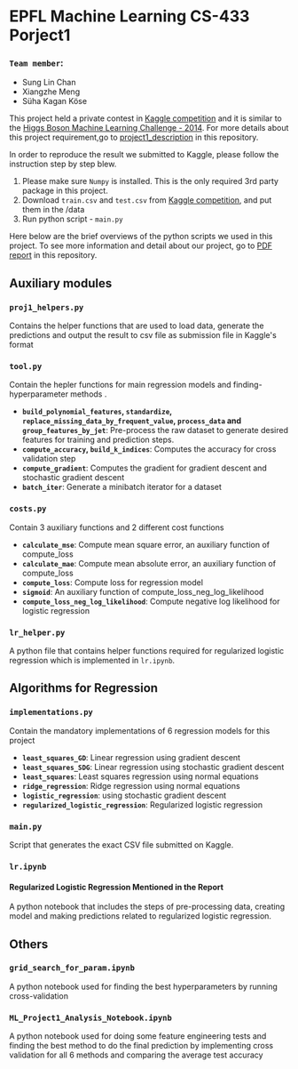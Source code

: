 
 
# EPFL Machine Learning CS-433 Porject1

### `Team member`:
- Sung Lin Chan
- Xiangzhe Meng
- Süha Kagan Köse


This project held a private contest in [Kaggle competition](https://www.kaggle.com/c/epfml-higgs) and it is similar to the [Higgs Boson Machine Learning Challenge - 2014](https://www.kaggle.com/c/Higgs-boson). For more details about this project requirement,go to [project1_description](#) in this repository.

In order to reproduce the result we submitted to Kaggle, please follow the instruction step by step blew.

1. Please make sure `Numpy` is installed. This is the only required 3rd party package in this project.
2. Download `train.csv` and `test.csv` from [Kaggle competition](https://www.kaggle.com/c/epfml-higgs), and put them in the /data
3. Run python script - `main.py`



Here below are the brief overviews of the python scripts we used in this project. To see more information and detail about our project, go to [PDF report](#) in this repository.


## Auxiliary modules
### `proj1_helpers.py`
Contains the helper functions that are used to load data, generate the predictions and output the result to csv file as submission file in Kaggle's format

### `tool.py`
Contain the hepler functions for main regression models and finding-hyperparameter methods  .
- **`build_polynomial_features`, `standardize`, `replace_missing_data_by_frequent_value`, `process_data` and `group_features_by_jet`**: Pre-process the raw dataset to generate desired features for training and prediction steps. 
- **`compute_accuracy`, `build_k_indices`**: Computes the accuracy for cross validation step
- **`compute_gradient`**: Computes the gradient for gradient descent and stochastic gradient descent
- **`batch_iter`**: Generate a minibatch iterator for a dataset

### `costs.py`
Contain 3 auxiliary functions and 2 different cost functions
- **`calculate_mse`**: Compute mean square error, an auxiliary function of compute_loss
- **`calculate_mae`**: Compute mean absolute error, an auxiliary function of compute_loss
- **`compute_loss`**: Compute loss for regression model
- **`sigmoid`**:  An auxiliary function of compute_loss_neg_log_likelihood
- **`compute_loss_neg_log_likelihood`**:  Compute negative log likelihood for logistic regression

### `lr_helper.py`
A python file that contains helper functions required for regularized logistic regression which is implemented in `lr.ipynb`.

## Algorithms for Regression 
### `implementations.py`
Contain the mandatory implementations of  6 regression models for this project
- **`least_squares_GD`**: Linear regression using gradient descent
- **`least_squares_SDG`**: Linear regression using stochastic gradient descent
- **`least_squares`**: Least squares regression using normal equations
- **`ridge_regression`**: Ridge regression using normal equations
- **`logistic_regression`**: using stochastic gradient descent
- **`regularized_logistic_regression`**: Regularized logistic regression

### `main.py`
Script that generates the exact CSV file submitted on Kaggle.

### `lr.ipynb`
#### Regularized Logistic Regression Mentioned in the Report
A python notebook that includes the steps of pre-processing data, creating model and making predictions related to regularized logistic regression.

## Others 
### `grid_search_for_param.ipynb`
A python notebook used for finding the best hyperparameters by running cross-validation
### `ML_Project1_Analysis_Notebook.ipynb`
A python notebook used for doing some feature engineering tests and finding the best method to do the final prediction by implementing cross validation for all 6 methods and comparing the average test accuracy




